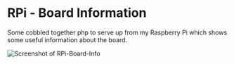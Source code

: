 # RPi - Board Information
Some cobbled together php to serve up from my Raspberry Pi which shows some useful information about the board.

![Screenshot of RPi-Board-Info](https://raw.githubusercontent.com/ColinWaddell/RPi-Board-Info/screenshots/img/screenshot.png?raw=true "Screenshot of RPi-Board-Info")
